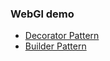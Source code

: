 ### WebGl demo

- [Decorator Pattern](https://artem-karaman.github.io/GRASPandGOF/Decorator/)
- [Builder Pattern](https://artem-karaman.github.io/GRASPandGOF/Builder/)